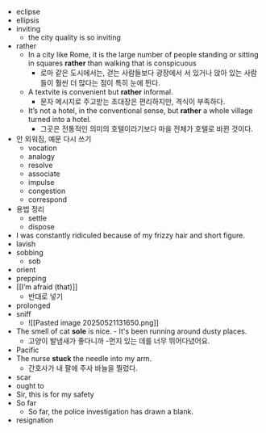 - eclipse
- ellipsis
- inviting
	- the city quality is so inviting
- rather
	- In a city like Rome, it is the large number of people standing or sitting in squares **rather** than walking that is conspicuous
		- 로마 같은 도시에서는, 걷는 사람들보다 광장에서 서 있거나 앉아 있는 사람들이 훨씬 더 많다는 점이 특히 눈에 띈다.
	- A textvite is convenient but **rather** informal.
		- 문자 메시지로 주고받는 초대장은 편리하지만, 격식이 부족하다.
	-  It’s not a hotel, in the conventional sense, but **rather** a whole village turned into a hotel. 
		- 그곳은 전통적인 의미의 호텔이라기보다 마을 전체가 호텔로 바뀐 것이다. 
- 안 외워짐, 예문 다시 쓰기
	- vocation
	- analogy
	- resolve
	- associate
	- impulse
	- congestion
	- correspond
- 용법 정리
	- settle
	- dispose
- I was constantly ridiculed because of my frizzy hair and short figure. 
- lavish
- sobbing
	- sob
- orient
- prepping
- [[I’m afraid (that)]]
	- 반대로 넣기
- prolonged
- sniff
	- ![[Pasted image 20250521131650.png]]
- The smell of cat **sole** is nice. - It's been running around dusty places.
	- 고양이 발냄새가 좋다니까 -먼지 있는 데를 너무 뛰어다녔어요.
- Pacific
- The nurse **stuck** the needle into my arm. 
	- 간호사가 내 팔에 주사 바늘을 찔렀다.
- scar
- ought to
- Sir, this is for my safety
- So far
	- So far, the police investigation has drawn a blank.
- resignation